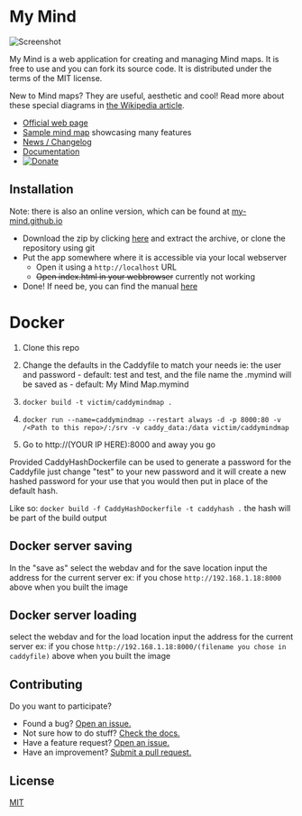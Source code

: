 # My Mind

![Screenshot](screenshot.png)

My Mind is a web application for creating and managing Mind maps. It is free to use and you can fork its source code. It is distributed under the terms of the MIT license.

New to Mind maps? They are useful, aesthetic and cool! Read more about these special diagrams in [the Wikipedia article](https://en.wikipedia.org/wiki/Mind_map).

* [Official web page](https://my-mind.github.io/)
* [Sample mind map](https://my-mind.github.io/?map=examples/features.mymind) showcasing many features
* [News / Changelog](https://github.com/ondras/my-mind/wiki/News)
* [Documentation](https://github.com/ondras/my-mind/wiki)
* <a target="_blank" href="https://www.paypal.com/cgi-bin/webscr?cmd=_s-xclick&amp;hosted_button_id=3340079"><img src="https://www.paypal.com/en_GB/i/btn/btn_donate_LG.gif" alt="Donate" title="Donate to support further development" /></a>

## Installation
Note: there is also an online version, which can be found at [my-mind.github.io](https://my-mind.github.io/)

* Download the zip by clicking [here](https://github.com/ondras/my-mind/archive/refs/heads/master.zip) and extract the archive, or clone the repository using git
* Put the app somewhere where it is accessible via your local webserver
  * Open it using a `http://localhost` URL
  * ~~Open index.html in your webbrowser~~ currently not working
* Done! If need be, you can find the manual [here](https://github.com/ondras/my-mind/wiki)

# Docker

1. Clone this repo

2. Change the defaults in the Caddyfile to match your needs ie: the user and password - default: test and test, and the file name the .mymind will be saved as - default: My Mind Map.mymind

3. `docker build -t victim/caddymindmap .`

4. `docker run --name=caddymindmap --restart always -d -p 8000:80 -v /<Path to this repo>/:/srv -v caddy_data:/data victim/caddymindmap`

5. Go to http://(YOUR IP HERE):8000 and away you go


Provided CaddyHashDockerfile can be used to generate a password for the Caddyfile just change "test" to your new password and it will create a new hashed password for your use that you would then put in place of the default hash.

Like so: `docker build -f CaddyHashDockerfile -t caddyhash .` the hash will be part of the build output

## Docker server saving

In the "save as" select the webdav and for the save location input the address for the current server ex: if you chose `http://192.168.1.18:8000` above when you built the image

## Docker server loading

select the webdav and for the load location input the address for the current server ex: if you chose `http://192.168.1.18:8000/(filename you chose in caddyfile)` above when you built the image

## Contributing

Do you want to participate?

* Found a bug? [Open an issue.](https://github.com/ondras/my-mind/issues)
* Not sure how to do stuff? [Check the docs.](https://github.com/ondras/my-mind/wiki)
* Have a feature request? [Open an issue.](https://github.com/ondras/my-mind/issues)
* Have an improvement? [Submit a pull request.](https://github.com/ondras/my-mind/pulls)

## License
[MIT](LICENSE.txt)
